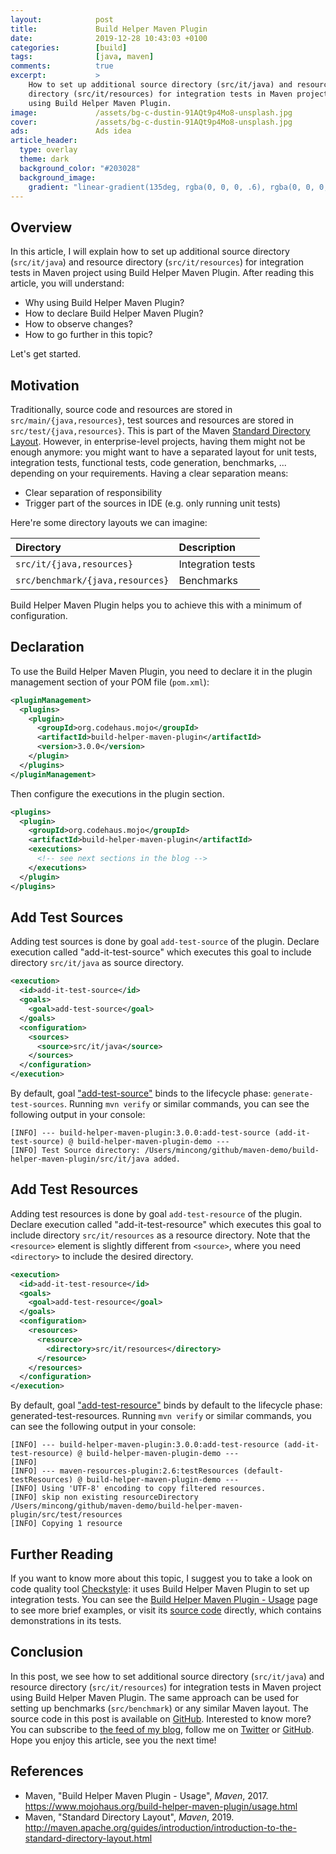 ```yaml
---
layout:            post
title:             Build Helper Maven Plugin
date:              2019-12-28 10:43:03 +0100
categories:        [build]
tags:              [java, maven]
comments:          true
excerpt:           >
    How to set up additional source directory (src/it/java) and resource
    directory (src/it/resources) for integration tests in Maven project
    using Build Helper Maven Plugin.
image:             /assets/bg-c-dustin-91AQt9p4Mo8-unsplash.jpg
cover:             /assets/bg-c-dustin-91AQt9p4Mo8-unsplash.jpg
ads:               Ads idea
article_header:
  type: overlay
  theme: dark
  background_color: "#203028"
  background_image:
    gradient: "linear-gradient(135deg, rgba(0, 0, 0, .6), rgba(0, 0, 0, .4))"
---
```


## Overview

In this article, I will explain how to set up additional source directory
(`src/it/java`) and resource directory (`src/it/resources`) for integration
tests in Maven project using Build Helper Maven Plugin.
After reading this article, you will understand:

- Why using Build Helper Maven Plugin?
- How to declare Build Helper Maven Plugin?
- How to observe changes?
- How to go further in this topic?

Let's get started.

## Motivation

Traditionally, source code and resources are stored in
`src/main/{java,resources}`, test sources and resources are stored in
`src/test/{java,resources}`. This is part of the Maven [Standard Directory
Layout](http://maven.apache.org/guides/introduction/introduction-to-the-standard-directory-layout.html).
However, in enterprise-level projects, having them might not
be enough anymore: you might want to have a separated layout for unit tests,
integration tests, functional tests, code generation, benchmarks, ... depending
on your requirements. Having a clear separation means:

- Clear separation of responsibility
- Trigger part of the sources in IDE (e.g. only running unit tests)

Here're some directory layouts we can imagine:

Directory | Description
:-------- | :----------
`src/it/{java,resources}` | Integration tests
`src/benchmark/{java,resources}` | Benchmarks

Build Helper Maven Plugin helps you to achieve this with a minimum of
configuration.

## Declaration

To use the Build Helper Maven Plugin, you need to declare it in the
plugin management section of your POM file (`pom.xml`):

```xml
<pluginManagement>
  <plugins>
    <plugin>
      <groupId>org.codehaus.mojo</groupId>
      <artifactId>build-helper-maven-plugin</artifactId>
      <version>3.0.0</version>
    </plugin>
  </plugins>
</pluginManagement>
```

Then configure the executions in the plugin section.

```xml
<plugins>
  <plugin>
    <groupId>org.codehaus.mojo</groupId>
    <artifactId>build-helper-maven-plugin</artifactId>
    <executions>
      <!-- see next sections in the blog -->
    </executions>
  </plugin>
</plugins>
```

## Add Test Sources

Adding test sources is done by goal `add-test-source` of the plugin. Declare
execution called "add-it-test-source" which executes this goal to include
directory `src/it/java` as source directory.

```xml
<execution>
  <id>add-it-test-source</id>
  <goals>
    <goal>add-test-source</goal>
  </goals>
  <configuration>
    <sources>
      <source>src/it/java</source>
    </sources>
  </configuration>
</execution>
```

By default, goal
["add-test-source"](https://www.mojohaus.org/build-helper-maven-plugin/add-test-source-mojo.html)
binds to the lifecycle phase:
`generate-test-sources`. Running `mvn verify` or similar commands, you can see
the following output in your console:

```
[INFO] --- build-helper-maven-plugin:3.0.0:add-test-source (add-it-test-source) @ build-helper-maven-plugin-demo ---
[INFO] Test Source directory: /Users/mincong/github/maven-demo/build-helper-maven-plugin/src/it/java added.
```

## Add Test Resources

Adding test resources is done by goal `add-test-resource` of the plugin. Declare
execution called "add-it-test-resource" which executes this goal to include
directory `src/it/resources` as a resource directory. Note that the
`<resource>` element is slightly different from `<source>`, where you need
`<directory>` to include the desired directory.

```xml
<execution>
  <id>add-it-test-resource</id>
  <goals>
    <goal>add-test-resource</goal>
  </goals>
  <configuration>
    <resources>
      <resource>
        <directory>src/it/resources</directory>
      </resource>
    </resources>
  </configuration>
</execution>
```

By default, goal
["add-test-resource"](https://www.mojohaus.org/build-helper-maven-plugin/add-test-resource-mojo.html)
binds by default to the lifecycle phase: generated-test-resources. Running `mvn
verify` or similar commands, you can see the following output in your console: 

```
[INFO] --- build-helper-maven-plugin:3.0.0:add-test-resource (add-it-test-resource) @ build-helper-maven-plugin-demo ---
[INFO]
[INFO] --- maven-resources-plugin:2.6:testResources (default-testResources) @ build-helper-maven-plugin-demo ---
[INFO] Using 'UTF-8' encoding to copy filtered resources.
[INFO] skip non existing resourceDirectory /Users/mincong/github/maven-demo/build-helper-maven-plugin/src/test/resources
[INFO] Copying 1 resource
```

## Further Reading

If you want to know more about this topic, I suggest you to take a look on
code quality tool [Checkstyle](https://github.com/checkstyle/checkstyle): it
uses Build Helper Maven Plugin to set up integration tests. You can see the
[Build Helper Maven Plugin -
Usage](https://www.mojohaus.org/build-helper-maven-plugin/usage.html) page to
see more brief examples, or visit its
[source code](https://github.com/mojohaus/build-helper-maven-plugin) directly,
which contains demonstrations in its tests.

## Conclusion

In this post, we see how to set additional source directory (`src/it/java`) and
resource directory (`src/it/resources`) for integration tests in Maven project
using Build Helper Maven Plugin. The same approach can be used for setting up
benchmarks (`src/benchmark`) or any similar Maven layout. The source code in this
post is available on
[GitHub](https://github.com/mincong-h/maven-demo/tree/blog-2019-build-helper-maven-plugin/build-helper-maven-plugin).
Interested to know more? You can subscribe to [the feed of my blog](/feed.xml), follow me
on [Twitter](https://twitter.com/mincong_h) or
[GitHub](https://github.com/mincong-h/). Hope you enjoy this article, see you the next time!

## References

- Maven, "Build Helper Maven Plugin - Usage", _Maven_, 2017.
  <https://www.mojohaus.org/build-helper-maven-plugin/usage.html>
- Maven, "Standard Directory Layout", _Maven_, 2019.
  <http://maven.apache.org/guides/introduction/introduction-to-the-standard-directory-layout.html>

